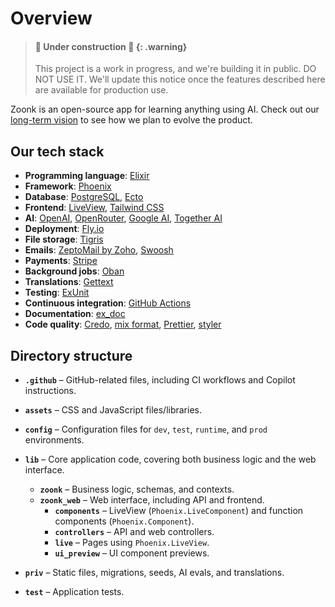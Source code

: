 # Overview

> #### 🚧 Under construction 🚧 {: .warning}
>
> This project is a work in progress, and we're building it in public. DO NOT USE IT.
> We'll update this notice once the features described here are available for production use.

Zoonk is an open-source app for learning anything using AI. Check out our [long-term vision](https://github.com/orgs/zoonk/discussions/176) to see how we plan to evolve the product.

## Our tech stack

- **Programming language**: [Elixir](https://elixir-lang.org/)
- **Framework**: [Phoenix](https://www.phoenixframework.org/)
- **Database**: [PostgreSQL](https://www.postgresql.org/), [Ecto](https://hexdocs.pm/ecto)
- **Frontend**: [LiveView](https://hexdocs.pm/phoenix_live_view), [Tailwind CSS](https://tailwindcss.com/)
- **AI**: [OpenAI](https://openai.com/), [OpenRouter](https://openrouter.ai/), [Google AI](https://ai.google.dev), [Together AI](https://together.ai/)
- **Deployment**: [Fly.io](https://fly.io/)
- **File storage**: [Tigris](https://tigrisdata.com/)
- **Emails**: [ZeptoMail by Zoho](https://www.zoho.com/zeptomail/), [Swoosh](https://hexdocs.pm/swoosh)
- **Payments**: [Stripe](https://stripe.com/)
- **Background jobs**: [Oban](https://hexdocs.pm/oban)
- **Translations**: [Gettext](https://hexdocs.pm/gettext)
- **Testing**: [ExUnit](https://hexdocs.pm/ex_unit)
- **Continuous integration**: [GitHub Actions](https://docs.github.com/en/actions)
- **Documentation**: [ex_doc](https://hexdocs.pm/ex_doc)
- **Code quality**: [Credo](https://hexdocs.pm/credo), [mix format](https://hexdocs.pm/mix/Mix.Tasks.Format.html), [Prettier](https://prettier.io/), [styler](https://hexdocs.pm/styler)

## Directory structure

- **`.github`** – GitHub-related files, including CI workflows and Copilot instructions.
- **`assets`** – CSS and JavaScript files/libraries.
- **`config`** – Configuration files for `dev`, `test`, `runtime`, and `prod` environments.
- **`lib`** – Core application code, covering both business logic and the web interface.
  - **`zoonk`** – Business logic, schemas, and contexts.
  - **`zoonk_web`** – Web interface, including API and frontend.
    - **`components`** – LiveView (`Phoenix.LiveComponent`) and function components (`Phoenix.Component`).
    - **`controllers`** – API and web controllers.
    - **`live`** – Pages using `Phoenix.LiveView`.
    - **`ui_preview`** – UI component previews.

- **`priv`** – Static files, migrations, seeds, AI evals, and translations.
- **`test`** – Application tests.
